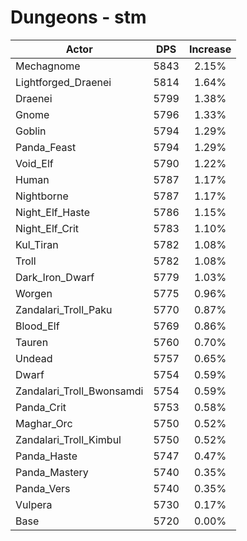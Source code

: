 # Dungeons - stm
| Actor | DPS | Increase |
|---|:---:|:---:|
|Mechagnome|5843|2.15%|
|Lightforged_Draenei|5814|1.64%|
|Draenei|5799|1.38%|
|Gnome|5796|1.33%|
|Goblin|5794|1.29%|
|Panda_Feast|5794|1.29%|
|Void_Elf|5790|1.22%|
|Human|5787|1.17%|
|Nightborne|5787|1.17%|
|Night_Elf_Haste|5786|1.15%|
|Night_Elf_Crit|5783|1.10%|
|Kul_Tiran|5782|1.08%|
|Troll|5782|1.08%|
|Dark_Iron_Dwarf|5779|1.03%|
|Worgen|5775|0.96%|
|Zandalari_Troll_Paku|5770|0.87%|
|Blood_Elf|5769|0.86%|
|Tauren|5760|0.70%|
|Undead|5757|0.65%|
|Dwarf|5754|0.59%|
|Zandalari_Troll_Bwonsamdi|5754|0.59%|
|Panda_Crit|5753|0.58%|
|Maghar_Orc|5750|0.52%|
|Zandalari_Troll_Kimbul|5750|0.52%|
|Panda_Haste|5747|0.47%|
|Panda_Mastery|5740|0.35%|
|Panda_Vers|5740|0.35%|
|Vulpera|5730|0.17%|
|Base|5720|0.00%|
